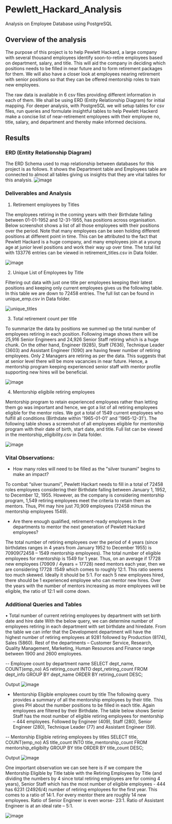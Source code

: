 # Pewlett_Hackard_Analysis

Analysis on Employee Database using PostgreSQL 

## Overview of the analysis

The purpose of this project is to help Pewlett Hackard, a large company with several thousand employees identify soon-to-retire employees based on department, salary, and title. This will aid the company in deciding which positions needs to be filled in near future and to form retirement packages for them. We will also have a closer look at employees nearing retirement with senior positions so that they can be offered mentorship roles to train new employees. 

The raw data is available in 6 csv files providing different information in each of them. We shall be using ERD (Entity Relationship Diagram) for initial mapping. For deeper analysis, with PostgreSQL we will setup tables for csv files, run queries and formulate insightful tables to help Pewlett Hackerd make a concise list of near-retirement employees with their employee no, title, salary, and department and thereby make informed decisions. 

## Results

### ERD (Entity Relationship Diagram)
The ERD Schema used to map relationship between databases for this project is as follows. It shows the Department table and Employees table are connected to almost all tables giving us insights that they are vital tables for this analysis.
![image](https://user-images.githubusercontent.com/108366412/185514340-90e9f8bc-4990-4757-88e3-9e35ce281964.png)
 
### Deliverables and Analysis

1. Retirement employees by Titles 

The employees retiring in the coming years with their Birthdate falling between 01-01-1952 and 12-31-1955, has positions across organisation. Below screenshot shows a list of all those employees with their positions over the period. Note that many employees can be seen holding different positions at different point in time. This can be attributed to the fact that Pewlett Hackard is a huge company, and many employees join at a young age at junior level positions and work their way up over time. The total list with 133776 entries can be viewed in retirement_titles.csv in Data folder.

![image](https://user-images.githubusercontent.com/108366412/185514351-a1c78bad-a8d0-4445-b673-e19738f8de3d.png)
 
2. Unique List of Employees by Title

Filtering out data with just one title per employees keeping their latest positions and keeping only current employees gives us the following table. In this table we are down to 72458 entries. The full list can be found in unique_emp.csv in Data folder.

![unique_titles](https://user-images.githubusercontent.com/108366412/185515393-fa933ce8-ca9f-4c5c-8e42-a2c49a0ae524.png)

3. Total retirement count per title

To summarize the data by positions we summed up the total number of employees retiring in each position. Following image shows there will be 25,916 Senior Engineers and 24,926 Senior Staff retiring which is a huge chunk. On the other hand, Engineer (9285), Staff (7636), Technique Leader (3603) and Assistant Engineer (1090) are having fewer number of retiring employees. Only 2 Managers are retiring as per the data. This suggests that at senior level there will be more vacancies in near future. Hence, a mentorship program keeping experienced senior staff with mentor profile supporting new hires will be beneficial. 

![image](https://user-images.githubusercontent.com/108366412/185514402-13f7e42c-084e-4ec7-a10f-c93f8b394ac4.png)

4. Mentorship eligibile retiring employees

Mentorship program to retain experienced employees rather than letting them go was important and hence, we got a list of all retiring employees eligible for the mentor roles. We got a total of 1549 current employees who fulfill all conditions (Birthdate within '1965-01-01' and '1965-12-31'). The following table shows a screenshot of all employees eligible for mentorship program with their date of birth, start date, and title. Full list can be viewed in the mentorship_eligibility.csv in Data folder.

![image](https://user-images.githubusercontent.com/108366412/185514431-c337287e-2cae-4890-a3ea-35fb5dc9fc6a.png)

### Vital Observations:

* How many roles will need to be filled as the "silver tsunami" begins to make an impact?

To combat “silver tsunami”, Pewlett Hackart needs to fill in a total of 72458 roles employees considering their Birthdate falling between January 1, 1952, to December 12, 1955. However, as the company is considering mentorship program, 1,549 retiring employees meet the criteria to retain them as mentors. Thus, PH may hire just 70,909 employees (72458 minus the mentorship employees 1549). 

* Are there enough qualified, retirement-ready employees in the departments to mentor the next generation of Pewlett Hackard employees?

The total number of retiring employees over the period of 4 years (since birthdates ranges in 4 years from January 1952 to December 1955) is 70909(72458 – 1549 mentorship employees). The total number of eligible employees for mentorship is 1549 for 1 year. Thus, on an average if 17728 new employees (70909 / 4years = 17728) need mentors each year, then we are considering 17728 :1549 which comes to roughly 12:1. This ratio seems too much skewed. Ideally it should be 5:1. For each 5 new employees hired, there should be 1 experienced employee who can mentor new hires. Over the years with the number of mentors increasing as more employees will be eligible, the ratio of 12:1 will come down.

### Additional Queries and Tables

•	Total number of current retiring employees by department 
with set birth date and hire date 
With the below query, we can determine number of employees retiring in each department with set birthdate and hiredate. From the table we can infer that the Development department will have the highest number of retiring employees at 9281 followed by Production (8174), Sales (5860). Rest of the departments – Customer Service, Research, Quality Management, Marketing, Human Resources and Finance range between 1900 and 2600 employees. 

-- Employee count by department name
SELECT dept_name, COUNT(emp_no) AS retiring_count
INTO dept_retiring_count
FROM dept_info
GROUP BY dept_name
ORDER BY retiring_count DESC;

Output
![image](https://user-images.githubusercontent.com/108366412/185514468-91a3c301-b0ed-4670-b3c5-c43d356a0a65.png)

 
* Mentorship Eligible employees count by title
The following query provides a summary of all the mentorship employees by their title. This gives PH about the number positions to be filled in each title. Again employees are filtered by their Birthdate. The table below shows Senior Staff has the most number of eligible retiring employees for mentorship – 444 employees. Followed by Engineer (409), Staff (280), Senior Engineer (280), Technique Leader (77) and Assistant Engineer (59). 

-- Mentorship Eligible retiring employees by titles
SELECT title, COUNT(emp_no) AS title_count
INTO title_mentorship_count
FROM mentorship_eligibilty
GROUP BY title
ORDER BY title_count DESC;

Output
![image](https://user-images.githubusercontent.com/108366412/185514495-1aab2495-a9e6-46e0-864a-c9892d75d8b2.png)

 
One important observation we can see here is if we compare the Mentorship Eligible by Title table with the Retiring Employees by Title (and dividing the numbers by 4 since total retiring employees are for coming 4 years), Senior Staff which has the most number of eligible employees - 444 has 6231 (24926/4) number of retiring employees for the first year. This comes to a ratio of 14:1. For every mentor there are roughly 14 new employees. Ratio of Senior Engineer is even worse- 23:1. Ratio of Assistant Engineer is at an ideal rate – 5:1. 

 ![image](https://user-images.githubusercontent.com/108366412/185514508-dde785a7-dbc3-4c07-ac7f-5bf8dd349804.png)

